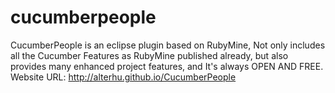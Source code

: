 # cucumberpeople
CucumberPeople is an eclipse plugin based on RubyMine, Not only includes all the Cucumber Features as RubyMine published already, but also provides many enhanced project features, and It's always OPEN AND FREE.
Website URL: http://alterhu.github.io/CucumberPeople
